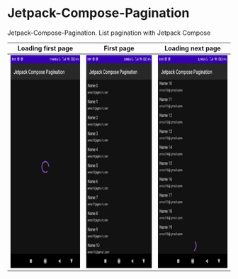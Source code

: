 # Jetpack-Compose-Pagination
Jetpack-Compose-Pagination. List pagination with Jetpack Compose

| Loading first page | First page | Loading next page |
| --------------- | ---------------- | ------------ |
| <img src="screen_01.jpg" height="480" /> | <img src="screen_02.jpg" height="480"> | <img src="screen_03.jpg" height="480"> |
